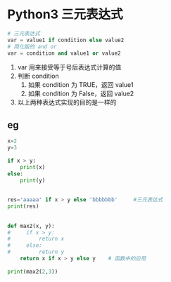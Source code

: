 # Python3 三元表达式
```py
# 三元表达式
var = value1 if condition else value2
# 简化版的 and or
var = condition and value1 or value2
```
1. var 用来接受等于号后表达式计算的值
2. 判断 condition
   1. 如果 condition 为 TRUE，返回 value1
   2. 如果 condition 为 False，返回 value2
3. 以上两种表达式实现的目的是一样的



## eg
```py
x=2
y=3
 
if x > y:
    print(x)
else:
    print(y)
 
 
res='aaaaa' if x > y else 'bbbbbbb'     #三元表达式
print(res)
 
 
def max2(x, y):
#     if x > y:
#         return x
#     else:
#         return y
    return x if x > y else y    # 函数中的应用
 
print(max2(2,3))
```
